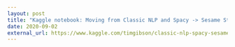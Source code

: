 ```yaml
---
layout: post
title: "Kaggle notebook: Moving from Classic NLP and Spacy -> Sesame St"
date: 2020-09-02
external_url: https://www.kaggle.com/timgibson/classic-nlp-spacy-sesame-st
---
```


